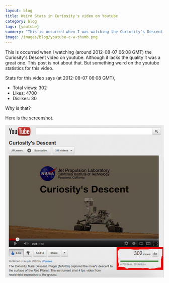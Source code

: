 ```yaml
---
layout: blog
title: Weird Stats in Curiosity's video on Youtube
category: blog
tags: [youtube]  
summery: "This is occurred when I was watching the Curiosity's Descent video on youtube. Although it lacks the quality it was a great one. This post is not about that. But something weird on the youtube statistics for this video."
image: /images/blog/youtube-c-w-thumb.png
---
```


This is occurred when I watching (around 2012-08-07 06:08 GMT) the Curiosity's Descent video on youtube. Although it lacks the quality it was a great one. This post is not about that. But something weird on the youtube statistics for this video.

Stats for this video says (at 2012-08-07 06:08 GMT),

* Total views: 302
* Likes: 4700
* Dislikes: 30

Why is that?

Here is the screenshot.

![Weird Stats in Curiosity's video on Youtube](/images/blog/youtube-c.png)


